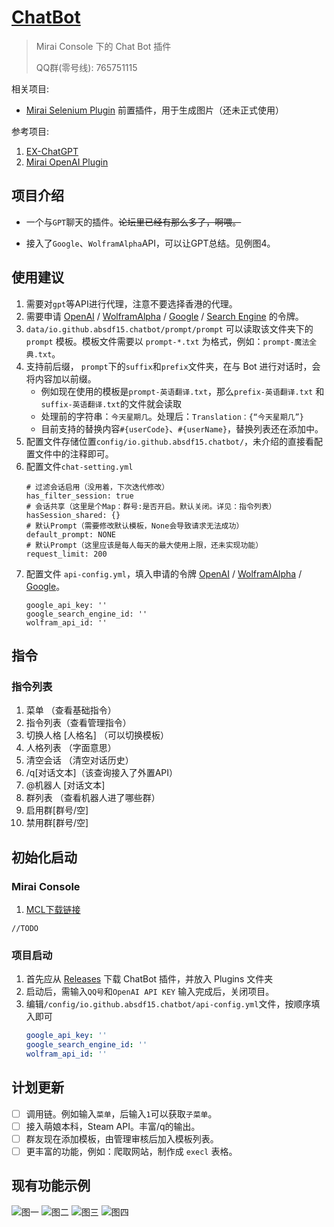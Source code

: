 # [ChatBot](https://github.com/absdf15/ChatBot)

> Mirai Console 下的 Chat Bot 插件 
> 
> QQ群(零号线): 765751115

相关项目:  
* [Mirai Selenium Plugin](https://github.com/cssxsh/mirai-selenium-plugin) 前置插件，用于生成图片（还未正式使用）

参考项目:
1. [EX-ChatGPT](https://github.com/circlestarzero/EX-chatGPT)
2. [Mirai OpenAI Plugin](https://github.com/cssxsh/mirai-openai-plugin)

## 项目介绍

* 一个与`GPT`聊天的插件。~~论坛里已经有那么多了，啊喂。~~

* 接入了`Google`、`WolframAlpha`API，可以让GPT总结。见例图4。

## 使用建议

1. 需要对`gpt`等API进行代理，注意不要选择香港的代理。
2. 需要申请 [OpenAI](https://platform.openai.com) / [WolframAlpha](https://products.wolframalpha.com/api/) / [Google](https://developers.google.com/custom-search/v1/overview?hl=en) / [Search Engine](https://developers.google.com/custom-search/v1/overview?hl=en) 的令牌。
3. `data/io.github.absdf15.chatbot/prompt/prompt` 可以读取该文件夹下的 `prompt` 模板。模板文件需要以 `prompt-*.txt` 为格式，例如：`prompt-魔法全典.txt`。
4. 支持前后缀， `prompt`下的`suffix`和`prefix`文件夹，在与 Bot 进行对话时，会将内容加以前缀。
   - 例如现在使用的模板是`prompt-英语翻译.txt`，那么`prefix-英语翻译.txt` 和 `suffix-英语翻译.txt`的文件就会读取 
   - 处理前的字符串：`今天星期几`。处理后：`Translation：{“今天星期几”}`
   - 目前支持的替换内容`#{userCode}`、`#{userName}`，替换列表还在添加中。
5. 配置文件存储位置`config/io.github.absdf15.chatbot/`，未介绍的直接看配置文件中的注释即可。
6. 配置文件`chat-setting.yml`
    ```
	# 过滤会话启用（没用着，下次迭代修改）
	has_filter_session: true
	# 会话共享（这里是个Map：群号:是否开启。默认关闭。详见：指令列表）
	hasSession_shared: {}
	# 默认Prompt（需要修改默认模板，None会导致请求无法成功）
	default_prompt: NONE
	# 默认Prompt（这里应该是每人每天的最大使用上限，还未实现功能）
	request_limit: 200
    ```
7. 配置文件 `api-config.yml`，填入申请的令牌 [OpenAI](https://platform.openai.com) / [WolframAlpha](https://products.wolframalpha.com/api/) / [Google](https://developers.google.com/custom-search/v1/overview?hl=en)。
    ```
    google_api_key: ''
    google_search_engine_id: ''
    wolfram_api_id: ''
    ```
## 指令
### 指令列表
1. 菜单 （查看基础指令）
2. 指令列表（查看管理指令）
3. 切换人格 [人格名] （可以切换模板）
4. 人格列表 （字面意思）
5. 清空会话 （清空对话历史）
6. /q[对话文本]（该查询接入了外置API）
7. @机器人 [对话文本]
8. 群列表 （查看机器人进了哪些群）
9. 启用群[群号/空]
10. 禁用群[群号/空]
## 初始化启动

### Mirai Console

1.  [MCL下载链接](https://github.com/iTXTech/mcl-installer)

`//TODO`

### 项目启动

1. 首先应从 [Releases](https://github.com/absdf15/ChatBot/releases) 下载 ChatBot 插件，并放入 Plugins 文件夹
2. 启动后，需输入`QQ号`和`OpenAI API KEY` 输入完成后，关闭项目。
3. 编辑`/config/io.github.absdf15.chatbot/api-config.yml`文件，按顺序填入即可
    ```api-config.yml
    google_api_key: ''
    google_search_engine_id: ''
    wolfram_api_id: ''
    ```
## 计划更新

-[ ] 调用链。例如输入`菜单`，后输入`1`可以获取`子菜单`。
-[ ] 接入萌娘本科，Steam API。丰富/q的输出。
-[ ] 群友现在添加模板，由管理审核后加入模板列表。
-[ ] 更丰富的功能，例如：爬取网站，制作成 `execl` 表格。

## 现有功能示例

![图一](img/example-1.jpg)
![图二](img/example-2.jpg)
![图三](img/example-3.jpg)
![图四](img/example-4.jpg)